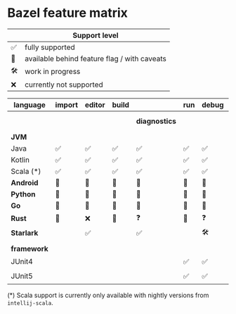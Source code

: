 # Bazel feature matrix

|     | Support level                                |
| --- |----------------------------------------------|
| ✅   | fully supported                              |
| 🚩  | available behind feature flag / with caveats |
| 🛠️ | work in progress                             |
| ❌   | currently not supported                      |

| **language**  | **import** | **editor** | **build** |                 | **run** | **debug** | **test**       |                |             |             |
|---------------|:-----------|------------|-----------|-----------------|---------|-----------|----------------|----------------|-------------|-------------|
|               |            |            |           | **diagnostics** |         |           | **run target** | **run gutter** | **reports** | **filters** |
| **JVM**       |            |            |           |                 |         |           |                |                |             |             |
| Java          | ✅          | ✅          | ✅         | ✅               | ✅       | ✅         | ✅              |                |             |             |
| Kotlin        | ✅          | ✅          | ✅         | ✅               | ✅       | ✅         | ✅              |                |             |             |
| Scala (*)     | ✅          | ✅          | ✅         | ✅               | ✅       | ✅         | ✅              |                |             |             |
| **Android**   | 🚩         | 🚩         | 🚩        | 🚩              | 🚩      | 🚩        |                |                |             |             |
| **Python**    | 🚩         | 🚩         | 🚩        | 🚩              | 🚩      | 🚩        |                |                |             |             |
| **Go**        | 🚩         | 🚩         | 🚩        | 🚩              | 🚩      | 🚩        |                |                |             |             |
| **Rust**      | 🚩         | ❌          | 🚩        | ❓               | 🚩      | ❓         |                |                |             |             |
| **Starlark**  |            | ✅          |           | ✅               |         | 🛠️       |                |                |             |             |
|               |            |            |           |                 |         |           |                |                |             |             |
| **framework** |            |            |           |                 |         |           |                |                |             |             |
| JUnit4        |            |            |           |                 | ✅       | ✅         | ✅              | ❓              | ✅           | 🛠️         |
| JUnit5        |            |            |           |                 | ✅       | ✅         | ✅              | ❓              | ✅           | 🛠️         |

(*) Scala support is currently only available with nightly versions from `intellij-scala`.